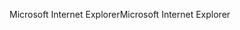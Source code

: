 <span data-ttu-id="0cbb1-101">Microsoft Internet Explorer</span><span class="sxs-lookup"><span data-stu-id="0cbb1-101">Microsoft Internet Explorer</span></span>